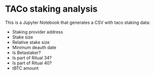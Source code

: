 # TACo staking analysis

This is a Jupyter Notebook that generates a CSV with taco staking data:

- Staking provider address
- Stake size
- Relative stake size
- Minimum deauth date
- Is Betastaker?
- Is part of Ritual 34?
- Is part of Ritual 40?
- tBTC amount
